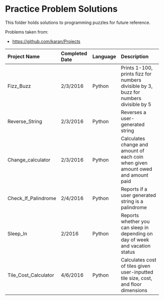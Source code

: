 # Practice Problem Solutions

This folder holds solutions to programming puzzles for future reference.

Problems taken from:
  - https://github.com/karan/Projects
  

| **Project Name** | **Completed Date** | **Language** | **Description** |
|:---|:---|:---|:---|
|Fizz_Buzz | 2/3/2016 | Python | Prints 1-100, prints fizz for numbers divisible by 3, buzz for numbers divisible by 5 |
|Reverse_String | 2/3/2016 |Python|Reverses a user-generated string|
|Change_calculator|2/3/2016| Python|Calculates change and amount of each coin when given amount owed and amount paid|
|Check_If_Palindrome|2/4/2016|Python| Reports if a user generated string is a palindrome|
|Sleep_In|2/2016|Python| Reports whether you can sleep in depending on day of week and vacation status|
|Tile_Cost_Calculator|4/6/2016|Python| Calculates cost of tiles given user-inputted tile size, cost, and floor dimensions|
